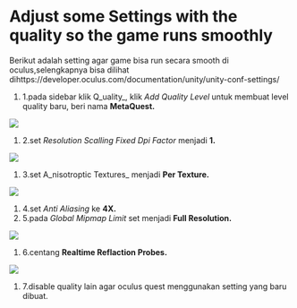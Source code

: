 # Adjust some Settings with the quality so the game runs smoothly

Berikut adalah setting agar game bisa run secara smooth di oculus,selengkapnya bisa dilihat dihttps://developer.oculus.com/documentation/unity/unity-conf-settings/

1. 1.pada sidebar klik Q_uality_, klik _Add Quality Level_ untuk membuat level quality baru, beri nama **MetaQuest.**

![](https://files.gitbook.com/v0/b/gitbook-x-prod.appspot.com/o/spaces%2FaqmFisaJr4K91KrM0Nhv%2Fuploads%2FVzDw2zaqhJdXkJX9cTUV%2Fimage.png?alt=media\&token=99a08864-5c90-43d2-932a-0ed5ac7475ce)

1. 2.set _Resolution_ _Scalling Fixed Dpi Factor_ menjadi **1.**

![](https://files.gitbook.com/v0/b/gitbook-x-prod.appspot.com/o/spaces%2FaqmFisaJr4K91KrM0Nhv%2Fuploads%2FiMMoAnPVbCcglBHbcR7r%2Fimage.png?alt=media\&token=98a5b4ca-d4ef-45aa-8eba-205980f749ac)

1. 3.set A_nisotroptic Textures_ menjadi **Per Texture.**

![](https://files.gitbook.com/v0/b/gitbook-x-prod.appspot.com/o/spaces%2FaqmFisaJr4K91KrM0Nhv%2Fuploads%2FPiQlPoGiV3z8f45JU4u1%2Fimage.png?alt=media\&token=8a2f6daf-83b4-4ec4-b40a-19e0ca8d9a2b)

1. 4.set _Anti Aliasing_ ke **4X.**
2. 5.pada _Global Mipmap Limit_ set menjadi **Full Resolution.**

![](https://files.gitbook.com/v0/b/gitbook-x-prod.appspot.com/o/spaces%2FaqmFisaJr4K91KrM0Nhv%2Fuploads%2FLH7bLsM8TcbnX0ybUMba%2Fimage.png?alt=media\&token=34b91be5-c354-4eba-8bda-a2016deaa5ce)

1. 6.centang **Realtime Reflaction Probes.**

![](https://files.gitbook.com/v0/b/gitbook-x-prod.appspot.com/o/spaces%2FaqmFisaJr4K91KrM0Nhv%2Fuploads%2FwDLjuDX5vwoMH54sn6De%2Fimage.png?alt=media\&token=3da12f4f-c925-4939-8296-5eaadf2a4d9b)

1. 7.disable quality lain agar oculus quest menggunakan setting yang baru dibuat.
